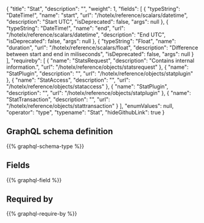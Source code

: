 {
  "title": "Stat",
  "description": "",
  "weight": 1,
  "fields": [
    {
      "typeString": "DateTime!",
      "name": "start",
      "url": "/hotelx/reference/scalars/datetime",
      "description": "Start UTC",
      "isDeprecated": false,
      "args": null
    },
    {
      "typeString": "DateTime!",
      "name": "end",
      "url": "/hotelx/reference/scalars/datetime",
      "description": "End UTC",
      "isDeprecated": false,
      "args": null
    },
    {
      "typeString": "Float",
      "name": "duration",
      "url": "/hotelx/reference/scalars/float",
      "description": "Difference between start and end in miliseconds",
      "isDeprecated": false,
      "args": null
    }
  ],
  "requireby": [
    {
      "name": "StatsRequest",
      "description": "Contains internal information.",
      "url": "/hotelx/reference/objects/statsrequest"
    },
    {
      "name": "StatPlugin",
      "description": "",
      "url": "/hotelx/reference/objects/statplugin"
    },
    {
      "name": "StatAccess",
      "description": "",
      "url": "/hotelx/reference/objects/stataccess"
    },
    {
      "name": "StatPlugin",
      "description": "",
      "url": "/hotelx/reference/objects/statplugin"
    },
    {
      "name": "StatTransaction",
      "description": "",
      "url": "/hotelx/reference/objects/stattransaction"
    }
  ],
  "enumValues": null,
  "operator": "type",
  "typename": "Stat",
  "hideGithubLink": true
}
## GraphQL schema definition

{{% graphql-schema-type %}}

## Fields

{{% graphql-field %}}

## Required by

{{% graphql-require-by %}}
